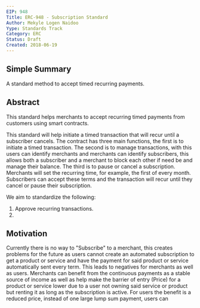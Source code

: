```yaml
---
EIP: 948
Title: ERC-948 - Subscription Standard
Author: Mekyle Logen Naidoo
Yype: Standards Track
Category: ERC
Status: Draft
Created: 2018-06-19
---
```


## Simple Summary

A standard method to accept timed recurring payments.

## Abstract

This standard helps merchants to accept recurring timed payments from customers using smart contracts.

This standard will help initiate a timed transaction that will recur until a subscriber cancels. The contract has three main functions, the first is to initiate a timed transaction. The second is to manage transactions, with this users can identify merchants and merchants can identify subscribers, this allows both a subscriber and a merchant to block each other if need be and manage their balance. The third is to pause or cancel a subscription. Merchants will set the recurring time, for example, the first of every month. Subscribers can accept these terms and the transaction will recur until they cancel or pause their subscription.

We aim to standardize the following:

1. Approve recurring transactions.
2.

## Motivation

Currently there is no way to "Subscribe" to a merchant, this creates problems for the future as users cannot create an automated subscription to get a product or service and have the payment for said product or service automatically sent every term. This leads to negatives for merchants as well as users. Merchants can benefit from the continuous payments as a stable source of income as well as help make the barrier of entry (Price) for a product or service lower due to a user not owning said service or product but renting it as long as the subscription is active. For users the benefit is a reduced price, instead of one large lump sum payment, users can
